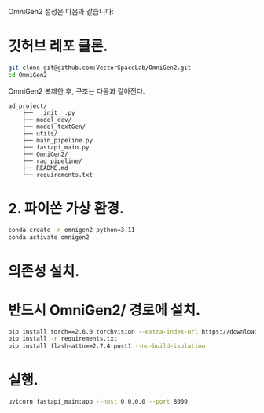 OmniGen2 설정은 다음과 같습니다:

# 깃허브 레포 클론.
```bash
git clone git@github.com:VectorSpaceLab/OmniGen2.git
cd OmniGen2
```

OmniGen2 복제한 후, 구조는 다음과 같아진다.

```
ad_project/
    ├── __init__.py
    ├── model_dev/
    ├── model_textGen/
    ├── utils/
    ├── main_pipeline.py
    ├── fastapi_main.py
    ├── OmniGen2/
    ├── rag_pipeline/
    ├── README.md
    └── requirements.txt
```

# 2. 파이쏜 가상 환경.
```bash
conda create -n omnigen2 python=3.11
conda activate omnigen2
```

# 의존성 설치.
# 반드시 OmniGen2/ 경로에 설치.
```bash
pip install torch==2.6.0 torchvision --extra-index-url https://download.pytorch.org/whl/cu124
pip install -r requirements.txt
pip install flash-attn==2.7.4.post1 --no-build-isolation
```

# 실행.
```bash
uvicorn fastapi_main:app --host 0.0.0.0 --port 8000
```

